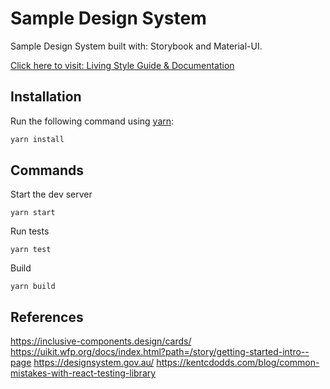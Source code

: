 # Sample Design System

Sample Design System built with: Storybook and Material-UI.

[Click here to visit: Living Style Guide & Documentation](https://main--608f2711f22164003925aefe.chromatic.com/)

## Installation

Run the following command using [yarn](https://yarnpkg.com/lang/en/):

```bash
yarn install
```

## Commands

Start the dev server

```
yarn start
```

Run tests

```
yarn test
```

Build

```
yarn build
```

## References

https://inclusive-components.design/cards/
https://uikit.wfp.org/docs/index.html?path=/story/getting-started-intro--page
https://designsystem.gov.au/
https://kentcdodds.com/blog/common-mistakes-with-react-testing-library
